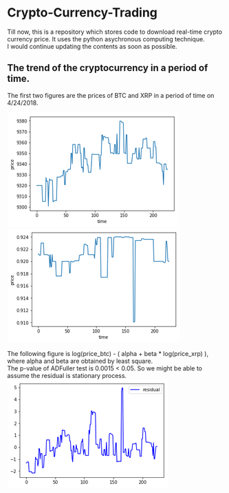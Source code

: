 # Crypto-Currency-Trading
Till now, this is a repository which stores code to download real-time crypto currency price. It uses the python asychronous computing technique. <br>
I would continue updating the contents as soon as possible.

## The trend of the cryptocurrency in a period of time.
The first two figures are the prices of BTC and XRP in a period of time on 4/24/2018. <br>

![](https://github.com/randysuen1991/Crypto-Currency-Trading/blob/master/figures/btc.png)
![](https://github.com/randysuen1991/Crypto-Currency-Trading/blob/master/figures/xrp.png)<br>

The following figure is log(price_btc) - ( alpha + beta * log(price_xrp) ), where alpha and beta are obtained by least square.<br>
The p-value of ADFuller test is 0.0015 < 0.05. So we might be able to assume the residual is stationary process.
![](https://github.com/randysuen1991/Crypto-Currency-Trading/blob/master/figures/res_btc_xrp.png)

